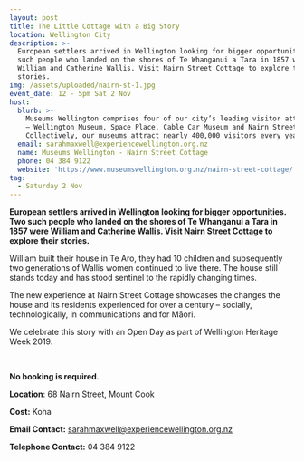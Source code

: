 ```yaml
---
layout: post
title: The Little Cottage with a Big Story
location: Wellington City
description: >-
  European settlers arrived in Wellington looking for bigger opportunities. Two
  such people who landed on the shores of Te Whanganui a Tara in 1857 were
  William and Catherine Wallis. Visit Nairn Street Cottage to explore their
  stories. 
img: /assets/uploaded/nairn-st-1.jpg
event_date: 12 - 5pm Sat 2 Nov
host:
  blurb: >-
    Museums Wellington comprises four of our city’s leading visitor attractions
    – Wellington Museum, Space Place, Cable Car Museum and Nairn Street Cottage.
    Collectively, our museums attract nearly 400,000 visitors every year.
  email: sarahmaxwell@experiencewellington.org.nz
  name: Museums Wellington - Nairn Street Cottage
  phone: 04 384 9122
  website: 'https://www.museumswellington.org.nz/nairn-street-cottage/'
tag:
  - Saturday 2 Nov
---
```

**European settlers arrived in Wellington looking for bigger opportunities. Two such people who landed on the shores of Te Whanganui a Tara in 1857 were William and Catherine Wallis. Visit Nairn Street Cottage to explore their stories.**

William built their house in Te Aro, they had 10 children and subsequently two generations of Wallis women continued to live there. The house still stands today and has stood sentinel to the rapidly changing times. 

The new experience at Nairn Street Cottage showcases the changes the house and its residents experienced for over a century – socially, technologically, in communications and for Māori. 

We celebrate this story with an Open Day as part of Wellington Heritage Week 2019.

<br>

**No booking is required.** 

**Location**: 68 Nairn Street, Mount Cook

**Cost:** Koha

**Email Contact:** sarahmaxwell@experiencewellington.org.nz

**Telephone Contact:** 04 384 9122
